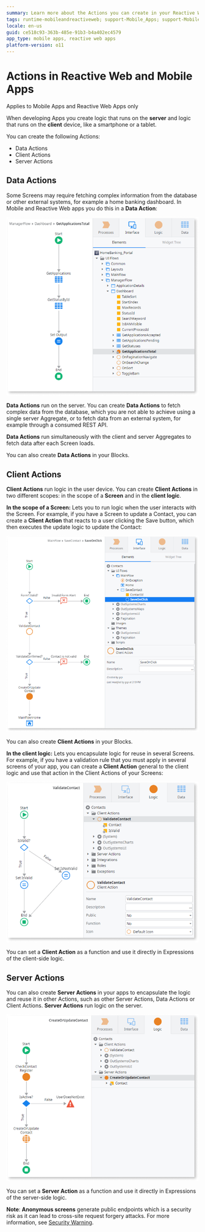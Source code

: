 ```yaml
---
summary: Learn more about the Actions you can create in your Reactive Web and Mobile apps.
tags: runtime-mobileandreactiveweb; support-Mobile_Apps; support-Mobile_Apps-overview
locale: en-us
guid: ce518c93-363b-485e-91b3-b4a402ec4579
app_type: mobile apps, reactive web apps
platform-version: o11
---
```


# Actions in Reactive Web and Mobile Apps

<div class="info" markdown="1">

Applies to Mobile Apps and Reactive Web Apps only

</div>

When developing Apps you create logic that runs on the **server** and logic that runs on the **client** device, like a smartphone or a tablet.

You can create the following Actions:

* Data Actions
* Client Actions
* Server Actions

## Data Actions

Some Screens may require fetching complex information from the database or other external systems, for example a home banking dashboard. In Mobile and Reactive Web apps you do this in a **Data Action**:

![Data Action](images/data-action.png)

**Data Actions** run on the server. You can create **Data Actions** to fetch complex data from the database, which you are not able to achieve using a single server Aggregate, or to fetch data from an external system, for example through a consumed REST API.

**Data Actions** run simultaneously with the client and server Aggregates to fetch data after each Screen loads.

You can also create **Data Actions** in your Blocks.

## Client Actions

**Client Actions** run logic in the user device. You can create **Client Actions** in two different scopes: in the scope of a **Screen** and in the **client logic**.

**In the scope of a Screen:** Lets you to run logic when the user interacts with the Screen. For example, if you have a Screen to update a Contact, you can create a **Client Action** that reacts to a user clicking the Save button, which then executes the update logic to update the Contact:

![Example of a Client Action](images/client-action-screen.png?width=600)

You can also create **Client Actions** in your Blocks.

**In the client logic:** Lets you encapsulate logic for reuse in several Screens. For example, if you have a validation rule that you must apply in several screens of your app, you can create a **Client Action** general to the client logic and use that action in the Client Actions of your Screens:

![Sample validation](images/client-action-logic.png?width=600)

You can set a **Client Action** as a function and use it directly in Expressions of the client-side logic.

## Server Actions

You can also create **Server Actions** in your apps to encapsulate the logic and reuse it in other Actions, such as other Server Actions, Data Actions or Client Actions. **Server Actions** run logic on the server.

![Server Action in Service Studio](images/server-action-ss.png?width=600)

You can set a **Server Action** as a function and use it directly in Expressions of the server-side logic.

**Note**: **Anonymous screens** generate public endpoints which is a  security risk as it can lead to cross-site request forgery attacks. For more information, see [Security Warning](../../ref/errors-and-warnings/warnings/security-warning.md).
